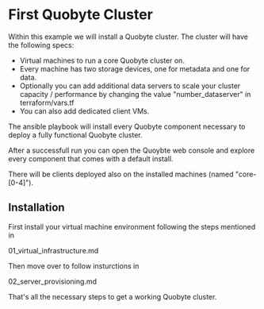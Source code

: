 # First Quobyte Cluster

Within this example we will install a Quobyte cluster.
The cluster will have the following specs:

 * Virtual machines to run a core Quobyte cluster on.
 * Every machine has two storage devices, one for metadata and one for data.
 * Optionally you can add additional data servers to scale your cluster capacity / performance 
   by changing the value "number_dataserver" in terraform/vars.tf
 * You can also add dedicated client VMs.

The ansible playbook will install every Quobyte component necessary to deploy 
a fully functional Quobyte cluster.

After a successfull run you can open the Quoybte web console and explore every 
component that comes with a default install.

There will be clients deployed also on the installed machines (named "core-[0-4]").

## Installation

First install your virtual machine environment following the steps mentioned in 

01_virtual_infrastructure.md

Then move over to follow insturctions in 

02_server_provisioning.md


That's all the necessary steps to get a working Quobyte cluster.

